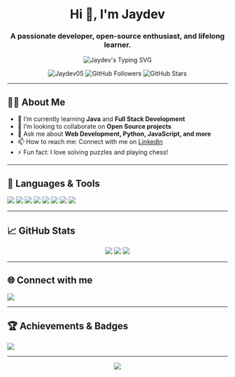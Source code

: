 <h1 align="center">Hi 👋, I'm Jaydev</h1>
<h3 align="center">A passionate developer, open-source enthusiast, and lifelong learner.</h3>

<p align="center">
  <img src="https://readme-typing-svg.demolab.com?font=Fira+Code&duration=2000&pause=1000&color=36BCF7&center=true&width=435&lines=Full+Stack+Development+Learner;Java+Enthusiast;Open+Source+Contributor;Always+Learning+New+Things" alt="Jaydev's Typing SVG" />
</p>

<p align="center">
  <img src="https://komarev.com/ghpvc/?username=Jaydev05&label=Profile%20views&color=0e75b6&style=flat" alt="Jaydev05" />
  <img src="https://img.shields.io/github/followers/Jaydev05?label=Followers&style=social" alt="GitHub Followers" />
  <img src="https://img.shields.io/github/stars/Jaydev05?label=GitHub%20Stars&style=social" alt="GitHub Stars" />
</p>

---

## 🧑‍💻 About Me

- 🌱 I’m currently learning **Java** and **Full Stack Development**
- 👯 I’m looking to collaborate on **Open Source projects**
- 💬 Ask me about **Web Development, Python, JavaScript, and more**
- 📫 How to reach me: Connect with me on [LinkedIn](https://www.linkedin.com/in/om-doshi-56369930a/)
- ⚡ Fun fact: I love solving puzzles and playing chess!

---

## 🚀 Languages & Tools

<p align="left">
  <img src="https://img.shields.io/badge/Java-007396?style=for-the-badge&logo=java&logoColor=white" />
  <img src="https://img.shields.io/badge/Full%20Stack%20Development-563D7C?style=for-the-badge" />
  <img src="https://img.shields.io/badge/Python-3670A0?style=for-the-badge&logo=python&logoColor=ffdd54" />
  <img src="https://img.shields.io/badge/JavaScript-323330?style=for-the-badge&logo=javascript&logoColor=F7DF1E" />
  <img src="https://img.shields.io/badge/React-20232A?style=for-the-badge&logo=react&logoColor=61DAFB" />
  <img src="https://img.shields.io/badge/Node.js-339933?style=for-the-badge&logo=nodedotjs&logoColor=white" />
  <img src="https://img.shields.io/badge/Git-F05032?style=for-the-badge&logo=git&logoColor=white" />
  <img src="https://img.shields.io/badge/VS%20Code-007ACC?style=for-the-badge&logo=visual-studio-code&logoColor=white" />
</p>

---

## 📈 GitHub Stats

<p align="center">
  <img src="https://github-readme-stats.vercel.app/api?username=Jaydev05&show_icons=true&theme=tokyonight" />
  <img src="https://streak-stats.demolab.com/?user=Jaydev05&theme=tokyonight" />
  <img src="https://github-readme-stats.vercel.app/api/top-langs/?username=Jaydev05&layout=compact&theme=tokyonight" />
</p>

---

## 🌐 Connect with me

<p align="left">
  <a href="https://www.linkedin.com/in/om-doshi-56369930a/" target="_blank">
    <img src="https://img.shields.io/badge/LinkedIn-0A66C2?style=for-the-badge&logo=linkedin&logoColor=white" />
  </a>
</p>

---

## 🏆 Achievements & Badges

<p align="left">
  <img src="https://img.shields.io/badge/Open%20Source%20Contributor-blueviolet?style=for-the-badge" />
</p>

---

<p align="center">
  <img src="https://quotes-github-readme.vercel.app/api?type=horizontal&theme=tokyonight" />
</p>

